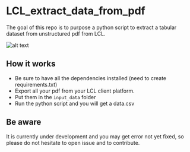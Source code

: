 # LCL_extract_data_from_pdf
The goal of this repo is to purpose a python script to extract a tabular dataset from unstructured pdf from LCL.

![alt text](https://raw.githubusercontent.com/anisayari/LCL_extract_data_from_pdf/master/troll.png)


## How it works

- Be sure to have all the dependencies installed (need to create requirements.txt)
- Export all your pdf from your LCL client platform.
- Put them in the `input_data` folder
- Run the python script and you will get a data.csv

## Be aware

It is currently under development and you may get error not yet fixed, so please do not hesitate to open issue and to contribute.

